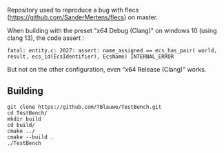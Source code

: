 Repository used to reproduce a bug with flecs (https://github.com/SanderMertens/flecs) on master.

When building with the preset "x64 Debug (Clang)" on windows 10 (using clang 13), the code assert :

```
fatal: entity.c: 2027: assert: name_assigned == ecs_has_pair( world, result, ecs_id(EcsIdentifier), EcsName) INTERNAL_ERROR
```

But not on the other configuration, even "x64 Release (Clang)" works.

## Building 

```
git clone https://github.com/TBlauwe/TestBench.git
cd TestBench/
mkdir build
cd build/
cmake ../
cmake --build .
./TestBench
```
